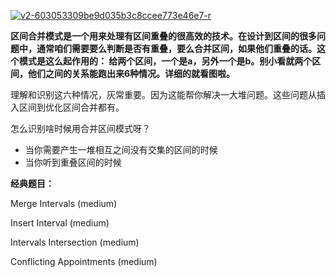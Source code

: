 
<a href="https://ibb.co/k10hkVC"><img src="https://i.ibb.co/fvtCBVw/v2-603053309be9d035b3c8ccee773e46e7-r.jpg" alt="v2-603053309be9d035b3c8ccee773e46e7-r" border="0"></a>

**区间合并模式是一个用来处理有区间重叠的很高效的技术。在设计到区间的很多问题中，通常咱们需要要么判断是否有重叠，要么合并区间，如果他们重叠的话。这个模式是这么起作用的：
给两个区间，一个是a，另外一个是b。别小看就两个区间，他们之间的关系能跑出来6种情况。详细的就看图啦。**

理解和识别这六种情况，灰常重要。因为这能帮你解决一大堆问题。这些问题从插入区间到优化区间合并都有。

怎么识别啥时候用合并区间模式呀？

* 当你需要产生一堆相互之间没有交集的区间的时候
* 当你听到重叠区间的时候


**经典题目：**

Merge Intervals (medium)

Insert Interval (medium)

Intervals Intersection (medium)

Conflicting Appointments (medium)

